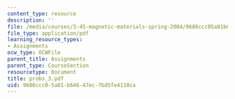 ```yaml
---
content_type: resource
description: ''
file: /media/courses/3-45-magnetic-materials-spring-2004/9686ccc05a81b64647ec7bd5fe4110ca_probs_3.pdf
file_type: application/pdf
learning_resource_types:
- Assignments
ocw_type: OCWFile
parent_title: Assignments
parent_type: CourseSection
resourcetype: Document
title: probs_3.pdf
uid: 9686ccc0-5a81-b646-47ec-7bd5fe4110ca
---
```

